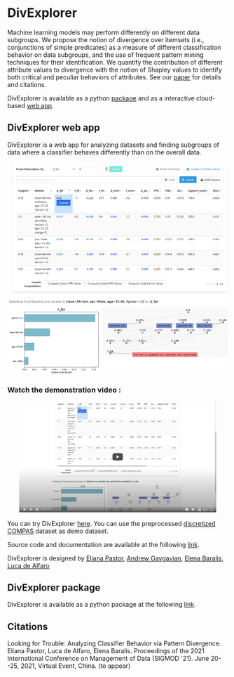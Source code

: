 # DivExplorer

Machine learning models may perform differently on different data subgroups. 
We propose the notion of divergence over itemsets (i.e., conjunctions of simple predicates) as a measure of different classification behavior on data subgroups, and the use of frequent pattern mining techniques for their identification. 
We quantify the contribution of different attribute values to divergence with the notion of Shapley values to identify both critical and peculiar behaviors of attributes. 
See our [paper](#citations) for details and citations.

DivExplorer is available as a python [package](#DivExplorer-package) and as a interactive cloud-based [web app](#DivExplorer-web-app).

## DivExplorer web app

DivExplorer is a web app for analyzing datasets and finding subgroups of data where a classifier behaves differently than on the overall data. 


<p align="center">
  <a href="https://raw.githubusercontent.com/divexplorer/divexplorer.github.io/main/divexplorer-webapp-teaser.png" target="_blank"><img src="https://raw.githubusercontent.com/divexplorer/divexplorer.github.io/main/divexplorer-webapp-teaser.png" width="550" alt="Demonstration screenshot"/></a>
</p>


### Watch the demonstration video :

<p align="center">
  <a href="https://www.youtube.com/watch?v=oBzGuh_COmU" target="_blank"><img src="https://raw.githubusercontent.com/divexplorer/divexplorer.github.io/main/demo-screenshot.png" width="450" alt="Demonstration video"/></a>
</p>


You can try DivExplorer [here](https://divexplorer.org/). You can use the preprocessed [discretized COMPAS](https://raw.githubusercontent.com/divexplorer/divexplorer.github.io/main/compas_discretized.csv) dataset as demo dataset.


Source code and documentation are available at the following [link](https://bitbucket.org/luca_de_alfaro/divexplorer). 

DivExplorer is designed by [Eliana Pastor](https://github.com/elianap), [Andrew Gavgavian](https://gavgavian.com), [Elena Baralis](https://dbdmg.polito.it/wordpress/people/elena-baralis/), [Luca de Alfaro](https://luca.dealfaro.com)




## DivExplorer package

DivExplorer is available as a python package at the following [link](https://github.com/elianap/divexplorer).


## Citations

Looking for Trouble: Analyzing Classifier Behavior via Pattern Divergence. Eliana Pastor, Luca de Alfaro, Elena Baralis.
Proceedings of the 2021 International Conference on Management of Data (SIGMOD '21). June 20--25, 2021, Virtual Event, China. (to appear)
